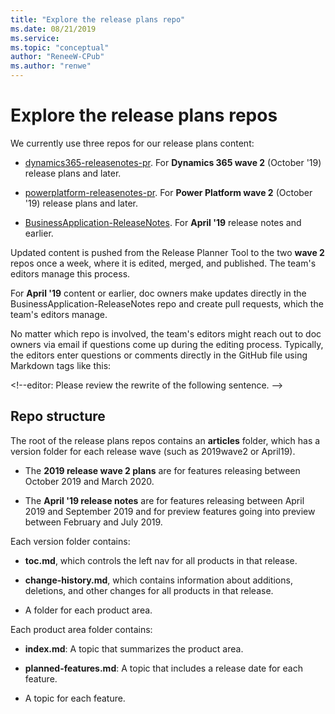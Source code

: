```yaml
---
title: "Explore the release plans repo"
ms.date: 08/21/2019
ms.service: 
ms.topic: "conceptual"
author: "ReneeW-CPub"
ms.author: "renwe"
---
```

# Explore the release plans repos


We currently use three repos for our release plans content:

- [dynamics365-releasenotes-pr](https://github.com/MicrosoftDocs/dynamics-365-mixed-reality-pr). For **Dynamics 365 wave 2** (October '19) release plans and later.

- [powerplatform-releasenotes-pr](https://github.com/MicrosoftDocs/powerplatform-releasenotes-pr). For **Power Platform wave 2** (October '19) release plans and later.

- [BusinessApplication-ReleaseNotes](https://github.com/MicrosoftDocs/BusinessApplication-ReleaseNotes). For **April '19** release notes and earlier.

Updated content is pushed from the Release Planner Tool to the two **wave 2** repos once a week, where it is edited, merged, and published. The team's editors manage this process.

For **April '19** content or earlier, doc owners make updates directly in the BusinessApplication-ReleaseNotes repo and create pull requests, which the team's editors manage.

No matter which repo is involved, the team's editors might reach out to doc owners via email if questions come up during the editing process. Typically, the editors enter questions or comments directly in the GitHub file using Markdown tags like this:

  \<!--editor: Please review the rewrite of the following sentence. -->

## Repo structure

The root of the release plans repos contains an **articles** folder, which has a version folder for each release wave (such as 2019wave2 or April19).

<!-- editors note: Add dates for preview features for wave 2. -->

- The **2019 release wave 2 plans** are for features releasing between October 2019 and March 2020.

- The **April '19 release notes** are for features releasing between April 2019 and September 2019 and for preview features going into preview between February and July 2019.  

Each version folder contains:
- **toc.md**, which controls the left nav for all products in that release.

- **change-history.md**, which contains information about additions, deletions, and other changes for all products in that release.

- A folder for each product area. 

Each product area folder contains:
- **index.md**: A topic that summarizes the product area.

- **planned-features.md**: A topic that includes a release date for each feature.

- A topic for each feature.
